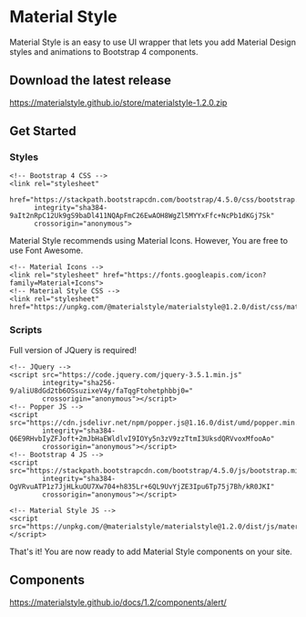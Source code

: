 # Material Style
Material Style is an easy to use UI wrapper that lets you add Material Design styles and animations to Bootstrap 4 components.

## Download the latest release
https://materialstyle.github.io/store/materialstyle-1.2.0.zip

## Get Started
### Styles
```
<!-- Bootstrap 4 CSS -->
<link rel="stylesheet"
      href="https://stackpath.bootstrapcdn.com/bootstrap/4.5.0/css/bootstrap.min.css"
      integrity="sha384-9aIt2nRpC12Uk9gS9baDl411NQApFmC26EwAOH8WgZl5MYYxFfc+NcPb1dKGj7Sk"
      crossorigin="anonymous">
```
Material Style recommends using Material Icons. However, You are free to use Font Awesome.
```
<!-- Material Icons -->
<link rel="stylesheet" href="https://fonts.googleapis.com/icon?family=Material+Icons">
<!-- Material Style CSS -->
<link rel="stylesheet" href="https://unpkg.com/@materialstyle/materialstyle@1.2.0/dist/css/materialstyle.min.css">
```
### Scripts
Full version of JQuery is required!
```
<!-- JQuery -->
<script src="https://code.jquery.com/jquery-3.5.1.min.js"
        integrity="sha256-9/aliU8dGd2tb6OSsuzixeV4y/faTqgFtohetphbbj0="
        crossorigin="anonymous"></script>
<!-- Popper JS -->
<script src="https://cdn.jsdelivr.net/npm/popper.js@1.16.0/dist/umd/popper.min.js"
        integrity="sha384-Q6E9RHvbIyZFJoft+2mJbHaEWldlvI9IOYy5n3zV9zzTtmI3UksdQRVvoxMfooAo"
        crossorigin="anonymous"></script>
<!-- Bootstrap 4 JS -->
<script src="https://stackpath.bootstrapcdn.com/bootstrap/4.5.0/js/bootstrap.min.js"
        integrity="sha384-OgVRvuATP1z7JjHLkuOU7Xw704+h835Lr+6QL9UvYjZE3Ipu6Tp75j7Bh/kR0JKI"
        crossorigin="anonymous"></script>
```
```
<!-- Material Style JS -->
<script src="https://unpkg.com/@materialstyle/materialstyle@1.2.0/dist/js/materialstyle.min.js"></script>
```

That's it! You are now ready to add Material Style components on your site.

## Components
https://materialstyle.github.io/docs/1.2/components/alert/
